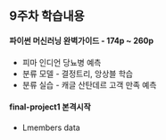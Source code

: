 ## 9주차 학습내용

#### 파이썬 머신러닝 완벽가이드 - 174p ~ 260p
- 피마 인디언 당뇨병 예측
- 분류 모델 - 결정트리, 앙상블 학습
- 분류 실습 - 캐글 산탄데르 고객 만족 예측
     
#### final-project1 본격시작
- Lmembers data

